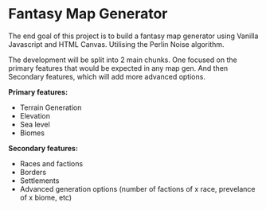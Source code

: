 # Fantasy Map Generator

The end goal of this project is to build a fantasy map generator using Vanilla Javascript and HTML Canvas. Utilising the Perlin Noise algorithm.

The development will be split into 2 main chunks. One focused on the primary features that would be expected in any map gen. And then Secondary features, which will add more advanced options.

**Primary features:**
   - Terrain Generation
   - Elevation
   - Sea level
   - Biomes

**Secondary features:**
   - Races and factions
   - Borders
   - Settlements
   - Advanced generation options (number of factions of x race, prevelance of x biome, etc)
